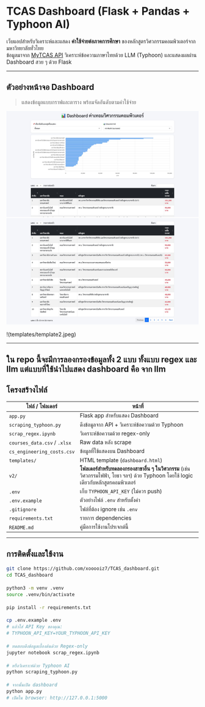 # TCAS Dashboard (Flask + Pandas + Typhoon AI)

เว็บแอปสำหรับวิเคราะห์และแสดง **ค่าใช้จ่ายต่อภาคการศึกษา** ของหลักสูตรวิศวกรรมคอมพิวเตอร์จากมหาวิทยาลัยทั่วไทย  
ข้อมูลมาจาก [MyTCAS API](https://mytcas.com) วิเคราะห์ข้อความภาษาไทยด้วย LLM (Typhoon) และแสดงผลผ่าน Dashboard สวย ๆ ด้วย Flask

---

## ตัวอย่างหน้าจอ Dashboard

> แสดงข้อมูลแบบกราฟและตาราง พร้อมจัดอันดับตามค่าใช้จ่าย

![ตัวอย่างหน้าจอ Dashboard](templates/template.jpeg)
![ตัวอย่างหน้าจอ Dashboard](templates/template2.jpeg)

!(templates/template2.jpeg)

---

## ใน repo นี้จะมีการลองกรองข้อมูลทั้ง 2 แบบ ทั้งแบบ regex และ llm แต่แบบที่ใช้นำไปแสดง dashboard คือ จาก llm 
## โครงสร้างไฟล์

| ไฟล์ / โฟลเดอร์ | หน้าที่ |
|------------------|----------|
| `app.py` | Flask app สำหรับแสดง Dashboard |
| `scraping_typhoon.py` | ดึงข้อมูลจาก API + วิเคราะห์ข้อความด้วย Typhoon |
| `scrap_regex.ipynb` | วิเคราะห์ข้อความด้วย regex-only |
| `courses_data.csv` / `.xlsx` | Raw data หลัง scrape |
| `cs_engineering_costs.csv` | ข้อมูลที่ใช้แสดงบน Dashboard |
| `templates/` | HTML template (`dashboard.html`) |
| `v2/` |  **โฟลเดอร์สำหรับทดลองกรองสาขาอื่น ๆ ในวิศวกรรม** (เช่น วิศวกรรมไฟฟ้า, โยธา ฯลฯ) ด้วย Typhoon โดยใช้ logic เดียวกับหลักสูตรคอมพิวเตอร์ |
| `.env` | เก็บ `TYPHOON_API_KEY` (ไม่ควร push) |
| `.env.example` | ตัวอย่างไฟล์ `.env` สำหรับตั้งค่า |
| `.gitignore` | ไฟล์ที่ต้อง ignore เช่น `.env` |
| `requirements.txt` | รายการ dependencies |
| `README.md` | คู่มือการใช้งานโปรเจกต์นี้ |

---

## การติดตั้งและใช้งาน

```bash
git clone https://github.com/xooooiz7/TCAS_dashboard.git
cd TCAS_dashboard

python3 -m venv .venv
source .venv/bin/activate

pip install -r requirements.txt

cp .env.example .env
# แล้วใส่ API Key ของคุณ:
# TYPHOON_API_KEY=YOUR_TYPHOON_API_KEY

# ทดสอบดึงข้อมูลเบื้องต้นด้วย Regex-only
jupyter notebook scrap_regex.ipynb

# หรือวิเคราะห์ด้วย Typhoon AI
python scraping_typhoon.py

# จากนั้นเปิด dashboard
python app.py
# เปิดใน browser: http://127.0.0.1:5000

